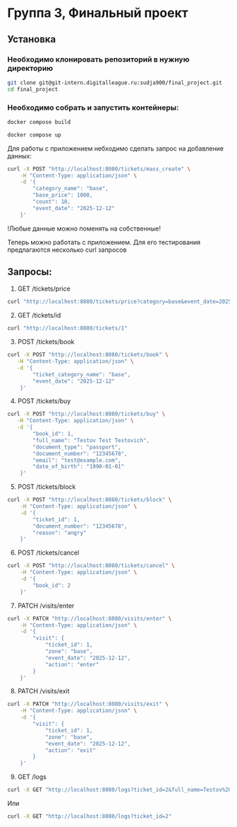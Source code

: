 # Группа 3, Финальный проект
## Установка
### Необходимо клонировать репозиторий в нужную директорию

```bash
git clone git@git-intern.digitalleague.ru:sudja900/final_project.git
cd final_project
```

### Необходимо собрать и запустить контейнеры:
```bash
docker compose build

docker compose up
```

Для работы с приложением небходимо сделать запрос на добавление данных:
```bash
curl -X POST "http://localhost:8080/tickets/mass_create" \
    -H "Content-Type: application/json" \
    -d '{
        "category_name": "base",
        "base_price": 1000,
        "count": 10,
        "event_date": "2025-12-12"
    }'
```
!Любые данные можно поменять на собственные!

Теперь можно работать с приложением. Для его тестирования предлагаются несколько curl запросов

## Запросы:

1) GET /tickets/price
```bash
curl "http://localhost:8080/tickets/price?category=base&event_date=2025-12-12"
```

2) GET /tickets/id
```bash
curl "http://localhost:8080/tickets/1"
```

3) POST /tickets/book
```bash
curl -X POST "http://localhost:8080/tickets/book" \
   -H "Content-Type: application/json" \
   -d '{
        "ticket_category_name": "base",
        "event_date": "2025-12-12"
    }'
```

4) POST /tickets/buy
```bash
curl -X POST "http://localhost:8080/tickets/buy" \
   -H "Content-Type: application/json" \
   -d '{
        "book_id": 1,
        "full_name": "Testov Test Testovich",
        "document_type": "passport",
        "document_number": "12345678",
        "email": "test@example.com",
        "date_of_birth": "1990-01-01"
    }'
```

5) POST /tickets/block
```bash
curl -X POST "http://localhost:8080/tickets/block" \
    -H "Content-Type: application/json" \
    -d '{
        "ticket_id": 1,
        "document_number": "12345678",
        "reason": "angry"
    }'
```

6) POST /tickets/cancel
```bash
curl -X POST "http://localhost:8080/tickets/cancel" \
    -H "Content-Type: application/json" \
    -d '{
        "book_id": 2
    }'
```

7) PATCH /visits/enter
```bash
curl -X PATCH "http://localhost:8080/visits/enter" \
    -H "Content-Type: application/json" \
    -d '{
        "visit": {
            "ticket_id": 1,
            "zone": "base",
            "event_date": "2025-12-12",
            "action": "enter"
        }
    }'
```

8) PATCH /visits/exit
```bash
curl -X PATCH "http://localhost:8080/visits/exit" \
    -H "Content-Type: application/json" \
    -d '{
        "visit": {
            "ticket_id": 1,
            "zone": "base",
            "event_date": "2025-12-12",
            "action": "exit"
        }
    }'
```

9) GET /logs
```bash
curl -X GET "http://localhost:8080/logs?ticket_id=2&full_name=Testov%20Test%20Testovich&event_type=enter&page=1"
```
Или
```bash
curl -X GET "http://localhost:8080/logs?ticket_id=2"
```
